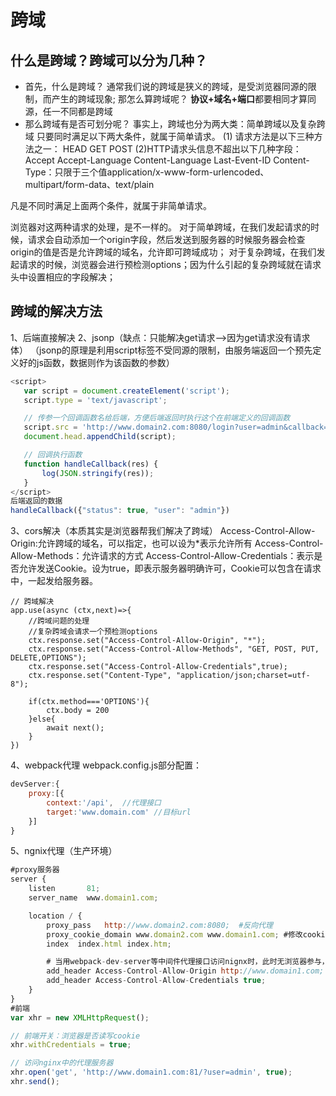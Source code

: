 # 跨域
## 什么是跨域？跨域可以分为几种？
+ 首先，什么是跨域？
通常我们说的跨域是狭义的跨域，是受浏览器同源的限制，而产生的跨域现象;
那怎么算跨域呢？
**协议+域名+端口**都要相同才算同源，任一不同都是跨域
+ 那么跨域有是否可划分呢？
事实上，跨域也分为两大类：简单跨域以及复杂跨域
只要同时满足以下两大条件，就属于简单请求。
(1) 请求方法是以下三种方法之一：
HEAD
GET
POST
(2)HTTP请求头信息不超出以下几种字段：
Accept
Accept-Language
Content-Language
Last-Event-ID
Content-Type：只限于三个值application/x-www-form-urlencoded、multipart/form-data、text/plain

凡是不同时满足上面两个条件，就属于非简单请求。

浏览器对这两种请求的处理，是不一样的。
对于简单跨域，在我们发起请求的时候，请求会自动添加一个origin字段，然后发送到服务器的时候服务器会检查origin的值是否是允许跨域的域名，允许即可跨域成功；
对于复杂跨域，在我们发起请求的时候，浏览器会进行预检测options；因为什么引起的复杂跨域就在请求头中设置相应的字段解决；

## 跨域的解决方法
1、后端直接解决
2、jsonp（缺点：只能解决get请求-->因为get请求没有请求体）
（jsonp的原理是利用script标签不受同源的限制，由服务端返回一个预先定义好的js函数，数据则作为该函数的参数）
 ```js
 <script>
    var script = document.createElement('script');
    script.type = 'text/javascript';

    // 传参一个回调函数名给后端，方便后端返回时执行这个在前端定义的回调函数
    script.src = 'http://www.domain2.com:8080/login?user=admin&callback=handleCallback';
    document.head.appendChild(script);

    // 回调执行函数
    function handleCallback(res) {
        log(JSON.stringify(res));
    }
 </script>
 后端返回的数据
 handleCallback({"status": true, "user": "admin"})
 ```
3、cors解决（本质其实是浏览器帮我们解决了跨域）
Access-Control-Allow-Origin:允许跨域的域名，可以指定，也可以设为*表示允许所有
Access-Control-Allow-Methods：允许请求的方式
Access-Control-Allow-Credentials：表示是否允许发送Cookie。设为true，即表示服务器明确许可，Cookie可以包含在请求中，一起发给服务器。

```node端解决
// 跨域解决
app.use(async (ctx,next)=>{
    //跨域问题的处理
    //复杂跨域会请求一个预检测options
    ctx.response.set("Access-Control-Allow-Origin", "*");
    ctx.response.set("Access-Control-Allow-Methods", "GET, POST, PUT, DELETE,OPTIONS");
    ctx.response.set("Access-Control-Allow-Credentials",true);
    ctx.response.set("Content-Type", "application/json;charset=utf-8");
    
    if(ctx.method==='OPTIONS'){
        ctx.body = 200
    }else{
        await next();
    }
})

```

4、webpack代理
webpack.config.js部分配置：
```js
devServer:{
    proxy:[{
        context:'/api',  //代理接口
        target:'www.domain.com' //目标url
    }]
}
```
5、ngnix代理（生产环境）
```js
#proxy服务器
server {
    listen       81;
    server_name  www.domain1.com;

    location / {
        proxy_pass   http://www.domain2.com:8080;  #反向代理
        proxy_cookie_domain www.domain2.com www.domain1.com; #修改cookie里域名
        index  index.html index.htm;

        # 当用webpack-dev-server等中间件代理接口访问nignx时，此时无浏览器参与，故没有同源限制，下面的跨域配置可不启用
        add_header Access-Control-Allow-Origin http://www.domain1.com;  #当前端只跨域不带cookie时，可为*
        add_header Access-Control-Allow-Credentials true;
    }
}
#前端
var xhr = new XMLHttpRequest();

// 前端开关：浏览器是否读写cookie
xhr.withCredentials = true;

// 访问nginx中的代理服务器
xhr.open('get', 'http://www.domain1.com:81/?user=admin', true);
xhr.send();
```